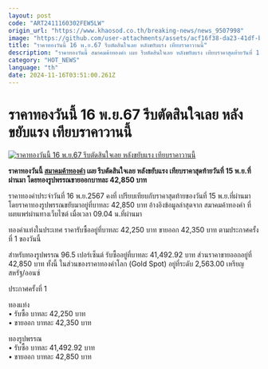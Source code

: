 ```yaml
---
layout: post
code: "ART2411160302FEW5LW"
origin_url: "https://www.khaosod.co.th/breaking-news/news_9507998"
image: "https://github.com/user-attachments/assets/acf16f38-da23-41df-b101-b7c313abed7c"
title: "ราคาทองวันนี้ 16 พ.ย.67 รีบตัดสินใจเลย หลังขยับแรง เทียบราคาวานนี้"
description: "ราคาทองวันนี้ สมาคมค้าทองคำ เผย รีบตัดสินใจเลย หลังขยับแรง เทียบราคาสุดท้ายวันที่ 15 พ.ย.ที่ผ่านมา โดยทองรูปพรรณขายออกบาทละ 42,850 บาท"
category: "HOT_NEWS"
language: "th"
date: 2024-11-16T03:51:00.261Z
---
```


# ราคาทองวันนี้ 16 พ.ย.67 รีบตัดสินใจเลย หลังขยับแรง เทียบราคาวานนี้

[![ราคาทองวันนี้ 16 พ.ย.67 รีบตัดสินใจเลย หลังขยับแรง เทียบราคาวานนี้](https://www.khaosod.co.th/wpapp/uploads/2024/11/gold-price-today-12.jpg "ราคาทองวันนี้ 16 พ.ย.67 รีบตัดสินใจเลย หลังขยับแรง เทียบราคาวานนี้")](https://www.khaosod.co.th/wpapp/uploads/2024/11/gold-price-today-12.jpg)

**ราคาทองวันนี้ [สมาคมค้าทองคำ](https://www.goldtraders.or.th/) เผย รีบตัดสินใจเลย หลังขยับแรง เทียบราคาสุดท้ายวันที่ 15 พ.ย.ที่ผ่านมา โดยทองรูปพรรณขายออกบาทละ 42,850 บาท**

ราคาทองคำประจำวันที่ 16 พ.ย.2567 คงที่ เปรียบเทียบกับราคาสุดท้ายของวันที่ 15 พ.ย.ที่ผ่านมา โดยราคาทองรูปพรรณขยับมาอยู่ที่บาทละ 42,850 บาท อ้างอิงข้อมูลล่าสุดจาก สมาคมค้าทองคำ ที่เผยแพร่ผ่านทางเว็บไซต์ เมื่อเวลา 09.04 น.ที่ผ่านมา

ทองคำแท่งในประเทศ ราคารับซื้ออยู่ที่บาทละ 42,250 บาท ขายออก 42,350 บาท ตามประกาศครั้งที่ 1 ของวันนี้

สำหรับทองรูปพรรณ 96.5 เปอร์เซ็นต์ รับซื้ออยู่ที่บาทละ 41,492.92 บาท ส่วนราคาขายออกอยู่ที่ 42,850 บาท ทั้งนี้ ในส่วนของราคาทองคำโลก (Gold Spot) อยู่ที่ระดับ 2,563.00 เหรียญสหรัฐ/ออนซ์

ประกาศครั้งที่ 1

ทองแท่ง  
• รับซื้อ บาทละ 42,250 บาท  
• ขายออก บาทละ 42,350 บาท

ทองรูปพรรณ  
• รับซื้อ บาทละ 41,492.92 บาท  
• ขายออก บาทละ 42,850 บาท